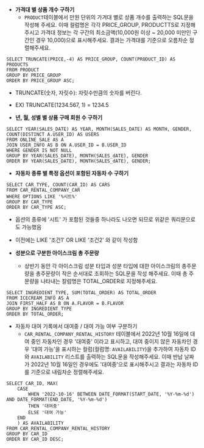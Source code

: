 - **가격대 별 상품 개수 구하기**
	- `PRODUCT`테이블에서 만원 단위의 가겨대 별로 상품 개수를 출력하는 SQL문을 작성해 주세요. 이때 컬럼명은 각각 PRICE_GROUP, PRODUCTTS로 지정해주시고 가격대 정보는 각 구간의 최소금액(10,000원 이상 ~ 20,000 미만인 구간인 경우 10,000)으로 표시해주세요. 결과는 가격대를 기준으로 오름차순 정렬해주세요.
```MYSQL
SELECT TRUNCATE(PRICE,-4) AS PRICE_GROUP, COUNT(PRODUCT_ID) AS PRODUCTS
FROM PRODUCT
GROUP BY PRICE_GROUP
ORDER BY PRICE_GROUP ASC;
```

- TRUNCATE(숫자, 자릿수): 자릿수만큼의 숫자를 버린다.
- EX) TRUNCATE(1234.567, 1) = 1234.5

- **년, 월, 성별 별 상품 구매 회원 수 구하기**
```MYSQL
SELECT YEAR(SALES_DATE) AS YEAR, MONTH(SALES_DATE) AS MONTH, GENDER, COUNT(DISTINCT A.USER_ID) AS USERS
FROM ONLINE_SALE AS A
JOIN USER_INFO AS B ON A.USER_ID = B.USER_ID
WHERE GENDER IS NOT NULL
GROUP BY YEAR(SALES_DATE), MONTH(SALES_dATE), GENDER
ORDER BY YEAR(SALES_DATE), MONTH(SALES_dATE), GENDER;
```

- **자동차 종류 별 특정 옵션이 포함된 자동차 수 구하기**
```MYSQL
SELECT CAR_TYPE, COUNT(CAR_ID) AS CARS
FROM CAR_RENTAL_COMPANY_CAR
WHERE OPTIONS LIKE '%시트%'
GROUP BY CAR_TYPE
ORDER BY CAR_TYPE ASC;
```
- 옵션의 종류에 '시트' 가 포함된 것들중 하나라도 나오면 되므로 위같은 쿼리문으로도 가능했음
- 이전에는 LIKE '조건1' OR LIKE '조건2' 와 같이 작성함

- **성분으로 구분한 아이스크림 총 주문량**
	- 상반기 동안 각 아이스크림 성분 타입과 성분 타입에 대한 아이스크림의 총주문량을 총주문량이 작은 순서대로 조회하는 SQL문을 작성 해주세요. 이때 총 주문량을 나타내는 칼럼명은 TOTAL_ORDER로 지정해주세요.
```MYSQL
SELECT INGREDIENT_TYPE, SUM(TOTAL_ORDER) AS TOTAL_ORDER
FROM ICECREAM_INFO AS A
JOIN FIRST_HALF AS B ON A.FLAVOR = B.FLAVOR
GROUP BY INGREDIENT_TYPE
ORDER BY TOTAL_ORDER;
```

- 자동차 대여 기록에서 대여중 / 대여 가능 여부 구분하기
	- `CAR_RENTAL_COMPANY_RENTAL_HISTORY` 테이블에서 2022년 10월 16일에 대여 중인 자동차인 경우 '대여중' 이라고 표시하고, 대여 중이지 않은 자동차인 경우 '대여 가능'을 표시하는 컬럼(컬럼명: `AVAILABILITY`)을 추가하여 자동차 ID와 `AVAILABILITY` 리스트를 출력하는 SQL문을 작성해주세요. 이때 반납 날짜가 2022년 10월 16일인 경우에도 '대여중'으로 표시해주시고 결과는 자동차 ID를 기준으로 내림차순 정렬해주세요.
```MYSQL
SELECT CAR_ID, MAX(
    CASE
        WHEN '2022-10-16' BETWEEN DATE_FORMAT(START_DATE, '%Y-%m-%d') AND DATE_FORMAT(END_DATE, '%Y-%m-%d')
        THEN '대여중'
        ELSE '대여 가능'
    END
    ) AS AVAILABILITY
FROM CAR_RENTAL_COMPANY_RENTAL_HISTORY
GROUP BY CAR_ID
ORDER BY CAR_ID DESC;
```

